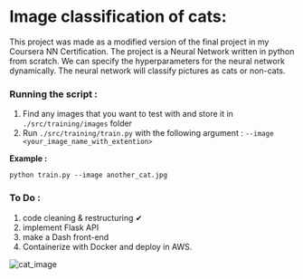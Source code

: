 # Image classification of cats:

This project was made as a modified version of the final project in my Coursera NN Certification. The project is a Neural Network written in python from scratch. We can specify the hyperparameters for the neural network dynamically. The neural network will classify pictures as cats or non-cats.

### Running the script :

1. Find any images that you want to test with and store it in ```./src/training/images``` folder
2. Run ```./src/training/train.py``` with the following argument : ```--image <your_image_name_with_extention>```

**Example :** 
``` 
python train.py --image another_cat.jpg
```

### To Do :
1. code cleaning & restructuring ✔
2. implement Flask API 
3. make a Dash front-end
4. Containerize with Docker and deploy in AWS.

![cat_image](https://github.com/abhi094/Educational-Projects/blob/master/Neural%20Networks%20in%20Python/images/cat.png)
